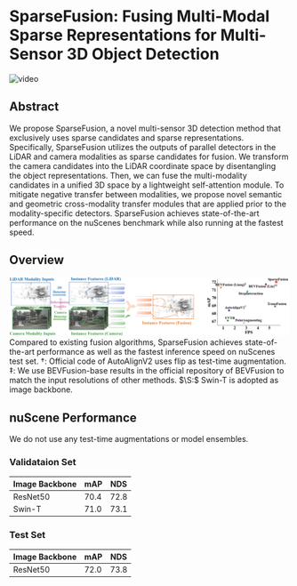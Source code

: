 # SparseFusion: Fusing Multi-Modal Sparse Representations for Multi-Sensor 3D Object Detection
![video](video.gif)

## Abstract
We propose SparseFusion, a novel multi-sensor 3D detection method that exclusively uses sparse candidates and sparse representations. Specifically, SparseFusion utilizes the outputs of parallel detectors in the LiDAR and camera modalities as sparse candidates for fusion. We transform the camera candidates into the LiDAR coordinate space by disentangling the object representations. Then, we can fuse the multi-modality candidates in a unified 3D space by a lightweight self-attention module. To mitigate negative transfer between modalities, we propose novel semantic and geometric cross-modality transfer modules that are applied prior to the modality-specific detectors. SparseFusion achieves state-of-the-art performance on the nuScenes benchmark while also running at the fastest speed.


## Overview
![teaser](teaser.png)
Compared to existing fusion algorithms, SparseFusion achieves state-of-the-art performance as well as the fastest inference speed on nuScenes test set. †: Official code of AutoAlignV2 uses flip as test-time augmentation. ‡: We use BEVFusion-base results in the official repository of BEVFusion to match the input resolutions of other methods. $\S:$ Swin-T is adopted as image backbone.
## nuScene Performance
We do not use any test-time augmentations or model ensembles.
### Validataion Set

| Image Backbone | mAP    | NDS    |
| --------- | ------ | ------ |
| ResNet50  | 70.4 | 72.8 |
| Swin-T  | 71.0 | 73.1 |

### Test Set

| Image Backbone | mAP    | NDS    |
| --------- | ------ | ------ |
| ResNet50  | 72.0 | 73.8 |



